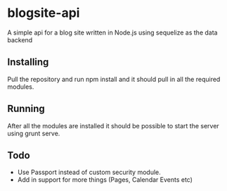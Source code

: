blogsite-api
============

A simple api for a blog site written in Node.js using sequelize as the data backend


Installing
----------

Pull the repository and run npm install and it should pull in all the required modules.


Running
-------

After all the modules are installed it should be possible to start the server using grunt serve.

Todo
----

* Use Passport instead of custom security module.
* Add in support for more things (Pages, Calendar Events etc)
